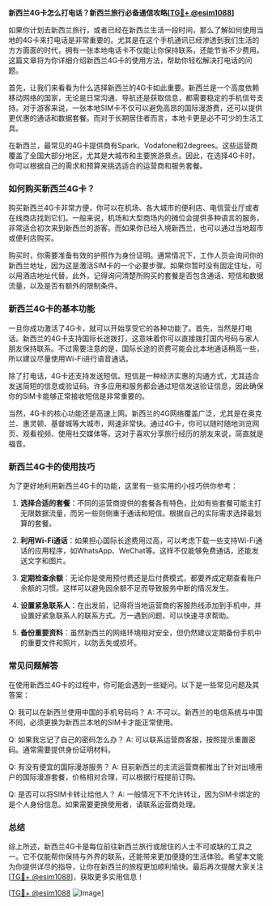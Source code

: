 **新西兰4G卡怎么打电话？新西兰旅行必备通信攻略[[TG💪+ @esim1088](https://t.me/s/esim1088)]**

如果你计划去新西兰旅行，或者已经在新西兰生活一段时间，那么了解如何使用当地的4G卡来打电话是非常重要的。尤其是在这个手机通讯已经渗透到我们生活的方方面面的时代，拥有一张本地电话卡不仅能让你保持联系，还能节省不少费用。这篇文章将为你详细介绍新西兰4G卡的使用方法，帮助你轻松解决打电话的问题。

首先，让我们来看看为什么选择新西兰的4G卡如此重要。新西兰是一个高度依赖移动网络的国家，无论是日常沟通、导航还是获取信息，都需要稳定的手机信号支持。对于游客来说，一张本地SIM卡不仅可以避免高昂的国际漫游费，还可以提供更优惠的通话和数据套餐。而对于长期居住者而言，本地卡更是必不可少的生活工具。

在新西兰，最常见的4G卡提供商有Spark、Vodafone和2degrees。这些运营商覆盖了全国大部分地区，尤其是大城市和主要旅游景点。因此，在选择4G卡时，你可以根据自己的需求和预算来挑选适合的运营商和服务套餐。

### 如何购买新西兰4G卡？

购买新西兰4G卡非常方便，你可以在机场、各大城市的便利店、电信营业厅或者在线商店找到它们。一般来说，机场和大型商场内的摊位会提供多种语言的服务，非常适合初次来到新西兰的游客。而如果你已经入境新西兰，也可以通过当地超市或便利店购买。

购买时，你需要准备有效的护照作为身份证明。通常情况下，工作人员会询问你的新西兰地址，因为这是激活SIM卡的一个必要步骤。如果你暂时没有固定住址，可以用酒店地址代替。此外，记得询问清楚所购买的套餐是否包含通话、短信和数据流量，以及是否有额外的限制条件。

### 新西兰4G卡的基本功能

一旦你成功激活了4G卡，就可以开始享受它的各种功能了。首先，当然是打电话。新西兰的4G卡支持国际长途拨打，这意味着你可以直接拨打国内号码与家人朋友保持联系。不过需要注意的是，国际长途的资费可能会比本地通话稍高一些，所以建议尽量使用Wi-Fi进行语音通话。

除了打电话，4G卡还支持发送短信。短信是一种经济实惠的沟通方式，尤其适合发送简短的信息或验证码。许多应用和服务都会通过短信发送验证信息，因此确保你的SIM卡能够正常接收短信是非常重要的。

当然，4G卡的核心功能还是高速上网。新西兰的4G网络覆盖广泛，尤其是在奥克兰、惠灵顿、基督城等大城市，网速非常快。通过4G卡，你可以随时随地浏览网页、观看视频、使用社交媒体等。这对于喜欢分享旅行经历的朋友来说，简直就是福音。

### 新西兰4G卡的使用技巧

为了更好地利用新西兰4G卡的功能，这里有一些实用的小技巧供你参考：

1. **选择合适的套餐**：不同的运营商提供的套餐各有特色，比如有些套餐可能主打无限数据流量，而另一些则侧重于通话和短信。根据自己的实际需求选择最划算的套餐。

2. **利用Wi-Fi通话**：如果担心国际长途费用过高，可以考虑下载一些支持Wi-Fi通话的应用程序，如WhatsApp、WeChat等。这样不仅能够免费通话，还能发送文字和图片。

3. **定期检查余额**：无论你是使用预付费还是后付费模式，都要养成定期查看账户余额的习惯。这样可以避免因余额不足而导致服务中断的情况发生。

4. **设置紧急联系人**：在出发前，记得将当地运营商的客服热线添加到手机中，并设置好紧急联系人的联系方式。万一遇到问题，可以快速寻求帮助。

5. **备份重要资料**：虽然新西兰的网络环境相对安全，但仍然建议定期备份手机中的重要文件和照片，以防丢失或损坏。

### 常见问题解答

在使用新西兰4G卡的过程中，你可能会遇到一些疑问。以下是一些常见问题及其答案：

Q: 我可以在新西兰使用中国的手机号码吗？
A: 不可以。新西兰的电信系统与中国不同，必须更换为新西兰本地的SIM卡才能正常使用。

Q: 如果我忘记了自己的密码怎么办？
A: 可以联系运营商客服，按照提示重置密码。通常需要提供身份证明材料。

Q: 有没有便宜的国际漫游服务？
A: 目前新西兰的主流运营商都推出了针对出境用户的国际漫游套餐，价格相对合理，可以根据行程提前订购。

Q: 是否可以将SIM卡转让给他人？
A: 一般情况下不允许转让，因为SIM卡绑定的是个人身份信息。如果需要更换使用者，请联系运营商处理。

### 总结

综上所述，新西兰4G卡是每位前往新西兰旅行或居住的人士不可或缺的工具之一。它不仅能帮你保持与外界的联系，还能带来更加便捷的生活体验。希望本文能为你提供详尽的指导，让你在新西兰的旅程更加顺利愉快。最后再次提醒大家关注[[TG💪+ @esim1088](https://t.me/s/esim1088)]，获取更多实用信息！

[[TG💪+ @esim1088](https://t.me/s/esim1088) ![Image](https://i.postimg.cc/4NQfJmqS/Snipaste-2025-05-13-00-14-12.png)]